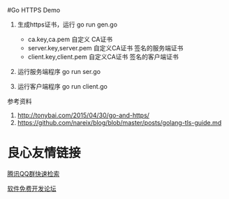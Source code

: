 #Go HTTPS Demo

1. 生成https证书，运行 go run gen.go
	* ca.key,ca.pem 自定义 CA证书
	* server.key,server.pem 自定义CA证书 签名的服务端证书
	* client.key,client.pem 自定义CA证书 签名的客户端证书
	
2. 运行服务端程序  go run ser.go

3. 运行客户端程序  go run client.go

参考资料  
1. http://tonybai.com/2015/04/30/go-and-https/  
2. https://github.com/nareix/blog/blob/master/posts/golang-tls-guide.md  


 # 良心友情链接

[腾讯QQ群快速检索](http://u.720life.cn/s/8cf73f7c)

[软件免费开发论坛](http://u.720life.cn/s/bbb01dc0)
